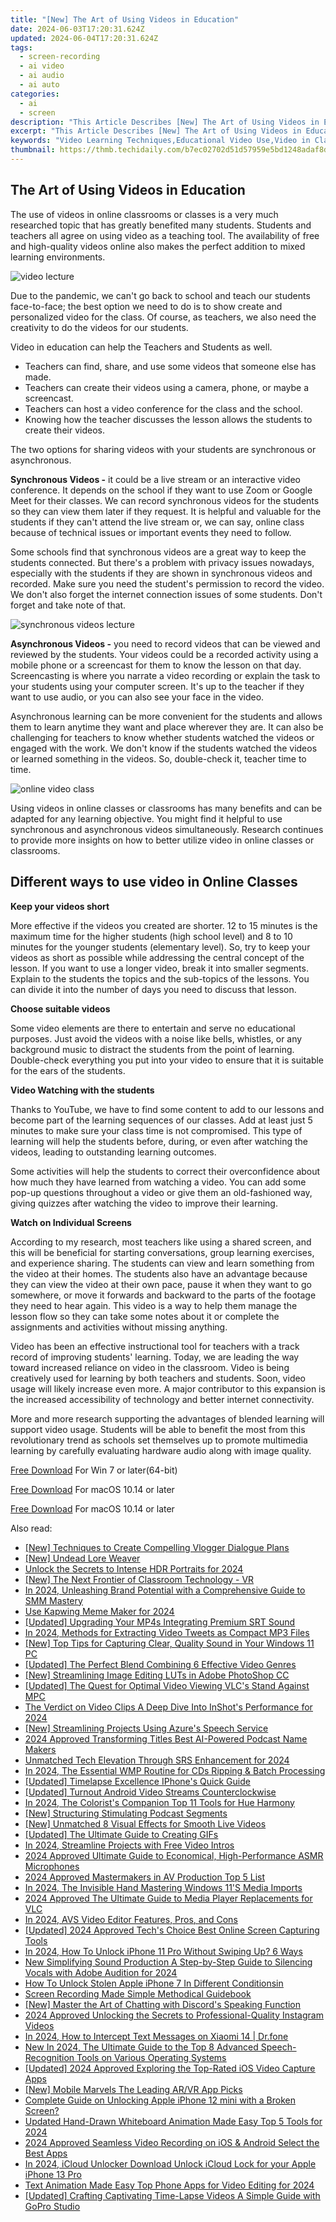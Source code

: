 ```yaml
---
title: "[New] The Art of Using Videos in Education"
date: 2024-06-03T17:20:31.624Z
updated: 2024-06-04T17:20:31.624Z
tags: 
  - screen-recording
  - ai video
  - ai audio
  - ai auto
categories: 
  - ai
  - screen
description: "This Article Describes [New] The Art of Using Videos in Education"
excerpt: "This Article Describes [New] The Art of Using Videos in Education"
keywords: "Video Learning Techniques,Educational Video Use,Video in Classrooms,Learning Via Video,Incorporating Vids in Ed,Visual Learning Methods,Videos for Education Growth"
thumbnail: https://thmb.techidaily.com/b7ec02702d51d57959e5bd1248adaf8d9c4e1536be03bd52fccab5d6aa482430.jpg
---
```


## The Art of Using Videos in Education

The use of videos in online classrooms or classes is a very much researched topic that has greatly benefited many students. Students and teachers all agree on using video as a teaching tool. The availability of free and high-quality videos online also makes the perfect addition to mixed learning environments.

![video lecture](https://images.wondershare.com/filmora/article-images/2022/07/video-lecture.jpg)

Due to the pandemic, we can't go back to school and teach our students face-to-face; the best option we need to do is to show create and personalized video for the class. Of course, as teachers, we also need the creativity to do the videos for our students.

Video in education can help the Teachers and Students as well.

* Teachers can find, share, and use some videos that someone else has made.
* Teachers can create their videos using a camera, phone, or maybe a screencast.
* Teachers can host a video conference for the class and the school.
* Knowing how the teacher discusses the lesson allows the students to create their videos.

The two options for sharing videos with your students are synchronous or asynchronous.

**Synchronous Videos -** it could be a live stream or an interactive video conference. It depends on the school if they want to use Zoom or Google Meet for their classes. We can record synchronous videos for the students so they can view them later if they request. It is helpful and valuable for the students if they can't attend the live stream or, we can say, online class because of technical issues or important events they need to follow.

Some schools find that synchronous videos are a great way to keep the students connected. But there's a problem with privacy issues nowadays, especially with the students if they are shown in synchronous videos and recorded. Make sure you need the student's permission to record the video. We don't also forget the internet connection issues of some students. Don't forget and take note of that.

![synchronous videos lecture](https://images.wondershare.com/filmora/article-images/2022/07/synchronous-videos-lecture.jpg)

**Asynchronous Videos -** you need to record videos that can be viewed and reviewed by the students. Your videos could be a recorded activity using a mobile phone or a screencast for them to know the lesson on that day. Screencasting is where you narrate a video recording or explain the task to your students using your computer screen. It's up to the teacher if they want to use audio, or you can also see your face in the video.

Asynchronous learning can be more convenient for the students and allows them to learn anytime they want and place wherever they are. It can also be challenging for teachers to know whether students watched the videos or engaged with the work. We don't know if the students watched the videos or learned something in the videos. So, double-check it, teacher time to time.

![online video class](https://images.wondershare.com/filmora/article-images/2022/07/online-video-class.jpg)

Using videos in online classes or classrooms has many benefits and can be adapted for any learning objective. You might find it helpful to use synchronous and asynchronous videos simultaneously. Research continues to provide more insights on how to better utilize video in online classes or classrooms.

## Different ways to use video in Online Classes

**Keep your videos short**

More effective if the videos you created are shorter. 12 to 15 minutes is the maximum time for the higher students (high school level) and 8 to 10 minutes for the younger students (elementary level). So, try to keep your videos as short as possible while addressing the central concept of the lesson. If you want to use a longer video, break it into smaller segments. Explain to the students the topics and the sub-topics of the lessons. You can divide it into the number of days you need to discuss that lesson.

**Choose suitable videos**

Some video elements are there to entertain and serve no educational purposes. Just avoid the videos with a noise like bells, whistles, or any background music to distract the students from the point of learning. Double-check everything you put into your video to ensure that it is suitable for the ears of the students.

**Video Watching with the students**

Thanks to YouTube, we have to find some content to add to our lessons and become part of the learning sequences of our classes. Add at least just 5 minutes to make sure your class time is not compromised. This type of learning will help the students before, during, or even after watching the videos, leading to outstanding learning outcomes.

Some activities will help the students to correct their overconfidence about how much they have learned from watching a video. You can add some pop-up questions throughout a video or give them an old-fashioned way, giving quizzes after watching the video to improve their learning.

**Watch on Individual Screens**

According to my research, most teachers like using a shared screen, and this will be beneficial for starting conversations, group learning exercises, and experience sharing. The students can view and learn something from the video at their homes. The students also have an advantage because they can view the video at their own pace, pause it when they want to go somewhere, or move it forwards and backward to the parts of the footage they need to hear again. This video is a way to help them manage the lesson flow so they can take some notes about it or complete the assignments and activities without missing anything.

Video has been an effective instructional tool for teachers with a track record of improving students' learning. Today, we are leading the way toward increased reliance on video in the classroom. Video is being creatively used for learning by both teachers and students. Soon, video usage will likely increase even more. A major contributor to this expansion is the increased accessibility of technology and better internet connectivity.

More and more research supporting the advantages of blended learning will support video usage. Students will be able to benefit the most from this revolutionary trend as schools set themselves up to promote multimedia learning by carefully evaluating hardware audio along with image quality.

[Free Download](https://tools.techidaily.com/wondershare/filmora/download/) For Win 7 or later(64-bit)

[Free Download](https://tools.techidaily.com/wondershare/filmora/download/) For macOS 10.14 or later

[Free Download](https://tools.techidaily.com/wondershare/filmora/download/) For macOS 10.14 or later

<ins class="adsbygoogle"
     style="display:block"
     data-ad-format="autorelaxed"
     data-ad-client="ca-pub-7571918770474297"
     data-ad-slot="1223367746"></ins>

<ins class="adsbygoogle"
     style="display:block"
     data-ad-format="autorelaxed"
     data-ad-client="ca-pub-7571918770474297"
     data-ad-slot="1223367746"></ins>



<ins class="adsbygoogle"
     style="display:block"
     data-ad-client="ca-pub-7571918770474297"
     data-ad-slot="8358498916"
     data-ad-format="auto"
     data-full-width-responsive="true"></ins>


<span class="atpl-alsoreadstyle">Also read:</span>
<div><ul>
<li><a href="https://some-approaches.techidaily.com/new-techniques-to-create-compelling-vlogger-dialogue-plans/"><u>[New] Techniques to Create Compelling Vlogger Dialogue Plans</u></a></li>
<li><a href="https://some-approaches.techidaily.com/new-undead-lore-weaver/"><u>[New] Undead Lore Weaver</u></a></li>
<li><a href="https://some-approaches.techidaily.com/unlock-the-secrets-to-intense-hdr-portraits-for-2024/"><u>Unlock the Secrets to Intense HDR Portraits for 2024</u></a></li>
<li><a href="https://some-approaches.techidaily.com/new-the-next-frontier-of-classroom-technology-vr/"><u>[New] The Next Frontier of Classroom Technology - VR</u></a></li>
<li><a href="https://some-approaches.techidaily.com/in-2024-unleashing-brand-potential-with-a-comprehensive-guide-to-smm-mastery/"><u>In 2024, Unleashing Brand Potential with a Comprehensive Guide to SMM Mastery</u></a></li>
<li><a href="https://some-approaches.techidaily.com/use-kapwing-meme-maker-for-2024/"><u>Use Kapwing Meme Maker for 2024</u></a></li>
<li><a href="https://some-approaches.techidaily.com/updated-upgrading-your-mp4s-integrating-premium-srt-sound/"><u>[Updated] Upgrading Your MP4s  Integrating Premium SRT Sound</u></a></li>
<li><a href="https://some-approaches.techidaily.com/in-2024-methods-for-extracting-video-tweets-as-compact-mp3-files/"><u>In 2024, Methods for Extracting Video Tweets as Compact MP3 Files</u></a></li>
<li><a href="https://some-approaches.techidaily.com/new-top-tips-for-capturing-clear-quality-sound-in-your-windows-11-pc/"><u>[New] Top Tips for Capturing Clear, Quality Sound in Your Windows 11 PC</u></a></li>
<li><a href="https://some-approaches.techidaily.com/updated-the-perfect-blend-combining-6-effective-video-genres/"><u>[Updated] The Perfect Blend  Combining 6 Effective Video Genres</u></a></li>
<li><a href="https://some-approaches.techidaily.com/new-streamlining-image-editing-luts-in-adobe-photoshop-cc/"><u>[New] Streamlining Image Editing  LUTs in Adobe PhotoShop CC</u></a></li>
<li><a href="https://some-approaches.techidaily.com/updated-the-quest-for-optimal-video-viewing-vlcs-stand-against-mpc/"><u>[Updated] The Quest for Optimal Video Viewing  VLC's Stand Against MPC</u></a></li>
<li><a href="https://some-approaches.techidaily.com/the-verdict-on-video-clips-a-deep-dive-into-inshots-performance-for-2024/"><u>The Verdict on Video Clips  A Deep Dive Into InShot's Performance for 2024</u></a></li>
<li><a href="https://some-approaches.techidaily.com/new-streamlining-projects-using-azures-speech-service/"><u>[New] Streamlining Projects Using Azure's Speech Service</u></a></li>
<li><a href="https://some-approaches.techidaily.com/2024-approved-transforming-titles-best-ai-powered-podcast-name-makers/"><u>2024 Approved  Transforming Titles  Best AI-Powered Podcast Name Makers</u></a></li>
<li><a href="https://some-approaches.techidaily.com/unmatched-tech-elevation-through-srs-enhancement-for-2024/"><u>Unmatched Tech Elevation Through SRS Enhancement for 2024</u></a></li>
<li><a href="https://some-approaches.techidaily.com/in-2024-the-essential-wmp-routine-for-cds-ripping-and-batch-processing/"><u>In 2024, The Essential WMP Routine for CDs Ripping & Batch Processing</u></a></li>
<li><a href="https://some-approaches.techidaily.com/updated-timelapse-excellence-iphones-quick-guide/"><u>[Updated] Timelapse Excellence  IPhone's Quick Guide</u></a></li>
<li><a href="https://some-approaches.techidaily.com/updated-turnout-android-video-streams-counterclockwise/"><u>[Updated] Turnout Android Video Streams Counterclockwise</u></a></li>
<li><a href="https://some-approaches.techidaily.com/in-2024-the-colorists-companion-top-11-tools-for-hue-harmony/"><u>In 2024, The Colorist's Companion  Top 11 Tools for Hue Harmony</u></a></li>
<li><a href="https://some-approaches.techidaily.com/new-structuring-stimulating-podcast-segments/"><u>[New] Structuring Stimulating Podcast Segments</u></a></li>
<li><a href="https://some-approaches.techidaily.com/new-unmatched-8-visual-effects-for-smooth-live-videos/"><u>[New] Unmatched 8 Visual Effects for Smooth Live Videos</u></a></li>
<li><a href="https://some-approaches.techidaily.com/updated-the-ultimate-guide-to-creating-gifs/"><u>[Updated] The Ultimate Guide to Creating GIFs</u></a></li>
<li><a href="https://some-approaches.techidaily.com/in-2024-streamline-projects-with-free-video-intros/"><u>In 2024, Streamline Projects with Free Video Intros</u></a></li>
<li><a href="https://some-approaches.techidaily.com/2024-approved-ultimate-guide-to-economical-high-performance-asmr-microphones/"><u>2024 Approved  Ultimate Guide to Economical, High-Performance ASMR Microphones</u></a></li>
<li><a href="https://some-approaches.techidaily.com/2024-approved-mastermakers-in-av-production-top-5-list/"><u>2024 Approved  Mastermakers in AV Production  Top 5 List</u></a></li>
<li><a href="https://some-approaches.techidaily.com/in-2024-the-invisible-hand-mastering-windows-11s-media-imports/"><u>In 2024, The Invisible Hand  Mastering Windows 11'S Media Imports</u></a></li>
<li><a href="https://some-approaches.techidaily.com/2024-approved-the-ultimate-guide-to-media-player-replacements-for-vlc/"><u>2024 Approved  The Ultimate Guide to Media Player Replacements for VLC</u></a></li>
<li><a href="https://ai-driven-video-production.techidaily.com/in-2024-avs-video-editor-features-pros-and-cons/"><u>In 2024, AVS Video Editor Features, Pros, and Cons</u></a></li>
<li><a href="https://screen-activity-recording.techidaily.com/updated-2024-approved-techs-choice-best-online-screen-capturing-tools/"><u>[Updated] 2024 Approved  Tech's Choice  Best Online Screen Capturing Tools</u></a></li>
<li><a href="https://ios-unlock.techidaily.com/in-2024-how-to-unlock-iphone-11-pro-without-swiping-up-6-ways-by-drfone-ios/"><u>In 2024, How To Unlock iPhone 11 Pro Without Swiping Up? 6 Ways</u></a></li>
<li><a href="https://voice-adjusting.techidaily.com/new-simplifying-sound-production-a-step-by-step-guide-to-silencing-vocals-with-adobe-audition-for-2024/"><u>New Simplifying Sound Production A Step-by-Step Guide to Silencing Vocals with Adobe Audition for 2024</u></a></li>
<li><a href="https://ios-unlock.techidaily.com/how-to-unlock-stolen-apple-iphone-7-in-different-conditionsin-by-drfone-ios/"><u>How To Unlock Stolen Apple iPhone 7 In Different Conditionsin</u></a></li>
<li><a href="https://screen-sharing-recording.techidaily.com/screen-recording-made-simple-methodical-guidebook/"><u>Screen Recording Made Simple  Methodical Guidebook</u></a></li>
<li><a href="https://discord-videos.techidaily.com/new-master-the-art-of-chatting-with-discords-speaking-function/"><u>[New] Master the Art of Chatting with Discord's Speaking Function</u></a></li>
<li><a href="https://instagram-video-recordings.techidaily.com/2024-approved-unlocking-the-secrets-to-professional-quality-instagram-videos/"><u>2024 Approved  Unlocking the Secrets to Professional-Quality Instagram Videos</u></a></li>
<li><a href="https://android-location-track.techidaily.com/in-2024-how-to-intercept-text-messages-on-xiaomi-14-drfone-by-drfone-virtual-android/"><u>In 2024, How to Intercept Text Messages on Xiaomi 14 | Dr.fone</u></a></li>
<li><a href="https://audio-shaping.techidaily.com/new-in-2024-the-ultimate-guide-to-the-top-8-advanced-speech-recognition-tools-on-various-operating-systems/"><u>New In 2024, The Ultimate Guide to the Top 8 Advanced Speech-Recognition Tools on Various Operating Systems</u></a></li>
<li><a href="https://screen-recording.techidaily.com/updated-2024-approved-exploring-the-top-rated-ios-video-capture-apps/"><u>[Updated] 2024 Approved  Exploring the Top-Rated iOS Video Capture Apps</u></a></li>
<li><a href="https://extra-guidance.techidaily.com/new-mobile-marvels-the-leading-arvr-app-picks/"><u>[New] Mobile Marvels  The Leading AR/VR App Picks</u></a></li>
<li><a href="https://ios-unlock.techidaily.com/complete-guide-on-unlocking-apple-iphone-12-mini-with-a-broken-screen-by-drfone-ios/"><u>Complete Guide on Unlocking Apple iPhone 12 mini with a Broken Screen?</u></a></li>
<li><a href="https://smart-video-editing.techidaily.com/updated-hand-drawn-whiteboard-animation-made-easy-top-5-tools-for-2024/"><u>Updated Hand-Drawn Whiteboard Animation Made Easy Top 5 Tools for 2024</u></a></li>
<li><a href="https://extra-guidance.techidaily.com/2024-approved-seamless-video-recording-on-ios-and-android-select-the-best-apps/"><u>2024 Approved  Seamless Video Recording on iOS & Android  Select the Best Apps</u></a></li>
<li><a href="https://activate-lock.techidaily.com/in-2024-icloud-unlocker-download-unlock-icloud-lock-for-your-apple-iphone-13-pro-by-drfone-ios/"><u>In 2024, iCloud Unlocker Download Unlock iCloud Lock for your Apple iPhone 13 Pro</u></a></li>
<li><a href="https://ai-video-tools.techidaily.com/text-animation-made-easy-top-phone-apps-for-video-editing-for-2024/"><u>Text Animation Made Easy Top Phone Apps for Video Editing for 2024</u></a></li>
<li><a href="https://extra-tips.techidaily.com/updated-crafting-captivating-time-lapse-videos-a-simple-guide-with-gopro-studio/"><u>[Updated] Crafting Captivating Time-Lapse Videos  A Simple Guide with GoPro Studio</u></a></li>
</ul></div>
